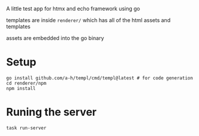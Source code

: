 A little test app for htmx and echo framework using go

templates are inside `renderer/` which has all of the html assets and templates

assets are embedded into the go binary

# Setup

```
go install github.com/a-h/templ/cmd/templ@latest # for code generation
cd renderer/npm
npm install
```

# Runing the server

```
task run-server
```
